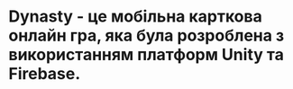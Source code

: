 # Dynasty - це мобільна карткова онлайн гра, яка була розроблена з використанням платформ Unity та Firebase.
 
